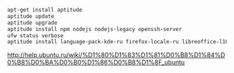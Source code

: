 ```bash
apt-get install aptitude
aptitude update
aptitude upgrade
aptitude install npm nodejs nodejs-legacy openssh-server
ufw status verbose
aptitude install language-pack-kde-ru firefox-locale-ru libreoffice-l10n-ru libreoffice-help-ru thunderbird-locale-ru
```
http://help.ubuntu.ru/wiki/%D1%80%D1%83%D1%81%D0%B8%D1%84%D0%B8%D0%BA%D0%B0%D1%86%D0%B8%D1%8F_ubuntu